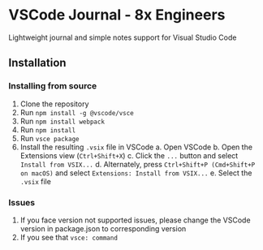 # VSCode Journal - 8x Engineers

Lightweight journal and simple notes support for Visual Studio Code

## Installation

### Installing from source
1. Clone the repository
2. Run `npm install -g @vscode/vsce`
3. Run `npm install webpack`
3. Run `npm install`
4. Run `vsce package`
5. Install the resulting `.vsix` file in VSCode
    a. Open VSCode
    b. Open the Extensions view (`Ctrl+Shift+X`)
    c. Click the `...` button and select `Install from VSIX...`
    d. Alternately, press `Ctrl+Shift+P (Cmd+Shift+P on macOS)` and select `Extensions: Install from VSIX...`
    e. Select the `.vsix` file

### Issues
1. If you face version not supported issues, please change the VSCode version in package.json to corresponding version
2. If you see that `vsce: command`
